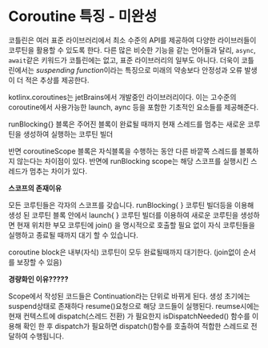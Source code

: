 # Coroutine 특징 - 미완성

코틀린은 여러 표준 라이브러리에서 최소 수준의 API를 제공하여 다양한 라이브러들이 코루틴을 활용할 수 있도록 한다. 다른 많은  비슷한 기능을 같는 언어들과 달리, `async`, `await`같은 키워드가 코틀린에는 없고, 표준 라이브러리의 일부도 아니다. 더욱이 코틀린에서는 *suspending function*이라는 특징으로 미래의 약송보다 안정성과 오류 발생이 더 적은 추상를 제공한다.

kotlinx.coroutines는 jetBrains에서 개발중인 라이브러리이다. 이는 고수준의 coroutine에서 사용가능한 launch, aync 등을 포함한 기초적인 요소들를 제공해준다.





runBlocking{} 블록은 주어진 블록이 완료될 때까지 현재 스레드를 멈추는 새로운 코루틴을 생성하여 실행하는 코루틴 빌더 

반면 coroutineScope 블록은 자식블록을 수행하는 동안 다른 바깥쪽 스레드를 블록하지 않는다는 차이점이 있다. 반면에 runBlocking scope는 해당 스코프를 실행시킨 스레드가 멈추는 차이가 있다.



**스코프의 존재이유**

모든 코루틴들은 각자의 스코프를 갖습니다. runBlocking{ } 코루틴 빌더등을 이용해 생성 된 코루틴 블록 안에서 launch{ } 코루틴 빌더를 이용하여 새로운 코루틴을 생성하면 현재 위치한 부모 코루틴에 join() 을 명시적으로 호출할 필요 없이 자식 코루틴들을 실행하고 종료될 때까지 대기 할 수 있습니다.

coroutine block은 내부(자식) 코루틴이 모두 완료될때까지 대기한다. (join없이 순서를 보장할 수 있음)



**경량화인 이유?????**

Scope에서 작성된 코드들은 Continuation라는 단위로 바뀌게 된다. 생성 초기에는 suspend상태로 존재하다 resume()요청으로 해당 코드들이 실행된다. reumse시에는 현재 컨텍스트에 dispatch(스레드 전환) 가 필요한지 isDispatchNeeded() 함수를 이용해 확인 한 후 dispatch가 필요하면 dispatch()함수를 호출하여 적합한 스레드로 전달하여 수행됩니다.





